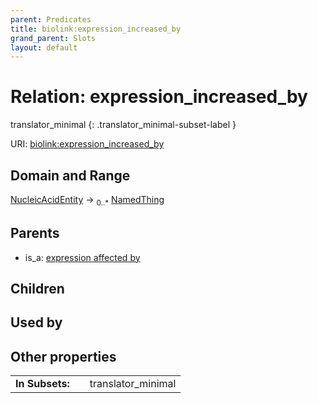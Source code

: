 ```yaml
---
parent: Predicates
title: biolink:expression_increased_by
grand_parent: Slots
layout: default
---
```


# Relation: expression_increased_by

translator_minimal
{: .translator_minimal-subset-label }




URI: [biolink:expression_increased_by](https://w3id.org/biolink/vocab/expression_increased_by)

## Domain and Range

[NucleicAcidEntity](NucleicAcidEntity.md) ->  <sub>0..\*</sub> [NamedThing](NamedThing.md)

## Parents

 *  is_a: [expression affected by](expression_affected_by.md)

## Children


## Used by


## Other properties

|  |  |  |
| --- | --- | --- |
| **In Subsets:** | | translator_minimal |

